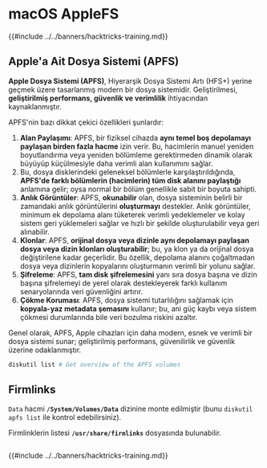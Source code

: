 # macOS AppleFS

{{#include ../../banners/hacktricks-training.md}}

## Apple'a Ait Dosya Sistemi (APFS)

**Apple Dosya Sistemi (APFS)**, Hiyerarşik Dosya Sistemi Artı (HFS+) yerine geçmek üzere tasarlanmış modern bir dosya sistemidir. Geliştirilmesi, **geliştirilmiş performans, güvenlik ve verimlilik** ihtiyacından kaynaklanmıştır.

APFS'nin bazı dikkat çekici özellikleri şunlardır:

1. **Alan Paylaşımı**: APFS, bir fiziksel cihazda **aynı temel boş depolamayı paylaşan birden fazla hacme** izin verir. Bu, hacimlerin manuel yeniden boyutlandırma veya yeniden bölümleme gerektirmeden dinamik olarak büyüyüp küçülmesiyle daha verimli alan kullanımını sağlar.
1. Bu, dosya disklerindeki geleneksel bölümlerle karşılaştırıldığında, **APFS'de farklı bölümlerin (hacimlerin) tüm disk alanını paylaştığı** anlamına gelir; oysa normal bir bölüm genellikle sabit bir boyuta sahipti.
2. **Anlık Görüntüler**: APFS, **okunabilir** olan, dosya sisteminin belirli bir zamandaki anlık görüntülerini **oluşturmayı** destekler. Anlık görüntüler, minimum ek depolama alanı tüketerek verimli yedeklemeler ve kolay sistem geri yüklemeleri sağlar ve hızlı bir şekilde oluşturulabilir veya geri alınabilir.
3. **Klonlar**: APFS, **orijinal dosya veya dizinle aynı depolamayı paylaşan dosya veya dizin klonları oluşturabilir**; bu, ya klon ya da orijinal dosya değiştirilene kadar geçerlidir. Bu özellik, depolama alanını çoğaltmadan dosya veya dizinlerin kopyalarını oluşturmanın verimli bir yolunu sağlar.
4. **Şifreleme**: APFS, **tam disk şifrelemesini** yanı sıra dosya başına ve dizin başına şifrelemeyi de yerel olarak destekleyerek farklı kullanım senaryolarında veri güvenliğini artırır.
5. **Çökme Koruması**: APFS, dosya sistemi tutarlılığını sağlamak için **kopyala-yaz metadata şemasını** kullanır; bu, ani güç kaybı veya sistem çökmesi durumlarında bile veri bozulma riskini azaltır.

Genel olarak, APFS, Apple cihazları için daha modern, esnek ve verimli bir dosya sistemi sunar; geliştirilmiş performans, güvenilirlik ve güvenlik üzerine odaklanmıştır.
```bash
diskutil list # Get overview of the APFS volumes
```
## Firmlinks

`Data` hacmi **`/System/Volumes/Data`** dizinine monte edilmiştir (bunu `diskutil apfs list` ile kontrol edebilirsiniz).

Firmlinklerin listesi **`/usr/share/firmlinks`** dosyasında bulunabilir.
```bash

```
{{#include ../../banners/hacktricks-training.md}}
